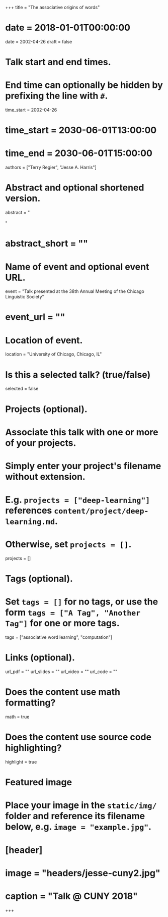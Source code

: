 +++
title = "The associative origins of words"
# date = 2018-01-01T00:00:00
date = 2002-04-26
draft = false

# Talk start and end times.
#   End time can optionally be hidden by prefixing the line with `#`.
time_start = 2002-04-26
# time_start = 2030-06-01T13:00:00
# time_end = 2030-06-01T15:00:00

authors = ["Terry Regier", "Jesse A. Harris"]

# Abstract and optional shortened version.
abstract = "<br><br>"
# abstract_short = ""

# Name of event and optional event URL.
event = "Talk presented at the 38th Annual Meeting of the Chicago Linguistic Society"
# event_url = ""

# Location of event.
location = "University of Chicago, Chicago, IL"

# Is this a selected talk? (true/false)
selected = false

# Projects (optional).
#   Associate this talk with one or more of your projects.
#   Simply enter your project's filename without extension.
#   E.g. `projects = ["deep-learning"]` references `content/project/deep-learning.md`.
#   Otherwise, set `projects = []`.
projects = []

# Tags (optional).
#   Set `tags = []` for no tags, or use the form `tags = ["A Tag", "Another Tag"]` for one or more tags.
tags = ["associative word learning", "computation"]

# Links (optional).
url_pdf = ""
url_slides = ""
url_video = ""
url_code = ""

# Does the content use math formatting?
math = true

# Does the content use source code highlighting?
highlight = true

# Featured image
# Place your image in the `static/img/` folder and reference its filename below, e.g. `image = "example.jpg"`.
# [header]
# image = "headers/jesse-cuny2.jpg"
# caption = "Talk @ CUNY 2018"

+++
